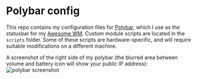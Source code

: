 # Polybar config

This repo contains my configuration files for [Polybar](https://github.com/polybar/polybar), which I use as the statusbar for my [Awesome WM](https://github.com/Quantiux/awesome). Custom module scripts are located in the `scripts` folder. Some of these scripts are hardware-specific, and will require suitable modifications on a different machine.

A screenshot of the right side of my polybar (the blurred area between volume and battery icon will show your public IP address):
![polybar screenshot](https://quantiux.com/wp-content/uploads/2024/07/polybar.png)
